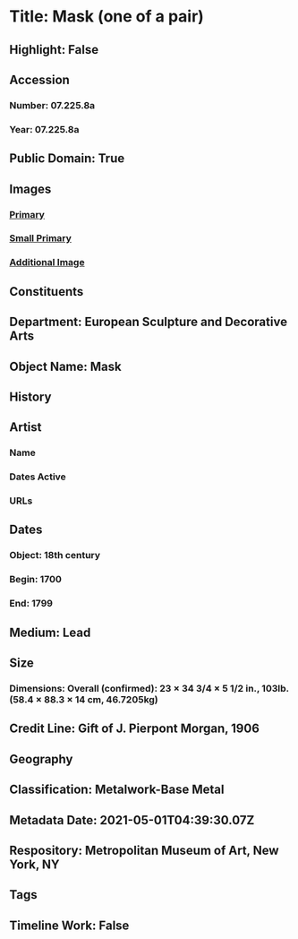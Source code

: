 # Title: Mask (one of a pair)
## Highlight: False
## Accession
### Number: 07.225.8a
### Year: 07.225.8a
## Public Domain: True
## Images
### [Primary](https://images.metmuseum.org/CRDImages/es/original/DP280477.jpg)
### [Small Primary](https://images.metmuseum.org/CRDImages/es/web-large/DP280477.jpg)
### [Additional Image](https://images.metmuseum.org/CRDImages/es/original/5164.jpg)
## Constituents
## Department: European Sculpture and Decorative Arts
## Object Name: Mask
## History
## Artist
### Name
### Dates Active
### URLs
## Dates
### Object: 18th century
### Begin: 1700
### End: 1799
## Medium: Lead
## Size
### Dimensions: Overall (confirmed): 23 × 34 3/4 × 5 1/2 in., 103lb. (58.4 × 88.3 × 14 cm, 46.7205kg)
## Credit Line: Gift of J. Pierpont Morgan, 1906
## Geography
## Classification: Metalwork-Base Metal
## Metadata Date: 2021-05-01T04:39:30.07Z
## Respository: Metropolitan Museum of Art, New York, NY
## Tags
## Timeline Work: False
